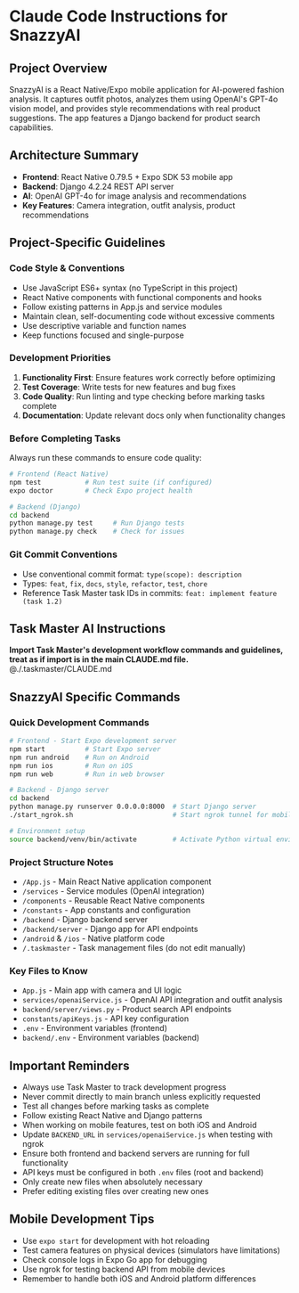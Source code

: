 # Claude Code Instructions for SnazzyAI

## Project Overview
SnazzyAI is a React Native/Expo mobile application for AI-powered fashion analysis. It captures outfit photos, analyzes them using OpenAI's GPT-4o vision model, and provides style recommendations with real product suggestions. The app features a Django backend for product search capabilities.

## Architecture Summary
- **Frontend**: React Native 0.79.5 + Expo SDK 53 mobile app
- **Backend**: Django 4.2.24 REST API server
- **AI**: OpenAI GPT-4o for image analysis and recommendations
- **Key Features**: Camera integration, outfit analysis, product recommendations

## Project-Specific Guidelines

### Code Style & Conventions
- Use JavaScript ES6+ syntax (no TypeScript in this project)
- React Native components with functional components and hooks
- Follow existing patterns in App.js and service modules
- Maintain clean, self-documenting code without excessive comments
- Use descriptive variable and function names
- Keep functions focused and single-purpose

### Development Priorities
1. **Functionality First**: Ensure features work correctly before optimizing
2. **Test Coverage**: Write tests for new features and bug fixes
3. **Code Quality**: Run linting and type checking before marking tasks complete
4. **Documentation**: Update relevant docs only when functionality changes

### Before Completing Tasks
Always run these commands to ensure code quality:
```bash
# Frontend (React Native)
npm test           # Run test suite (if configured)
expo doctor        # Check Expo project health

# Backend (Django)
cd backend
python manage.py test     # Run Django tests
python manage.py check    # Check for issues
```

### Git Commit Conventions
- Use conventional commit format: `type(scope): description`
- Types: `feat`, `fix`, `docs`, `style`, `refactor`, `test`, `chore`
- Reference Task Master task IDs in commits: `feat: implement feature (task 1.2)`

## Task Master AI Instructions
**Import Task Master's development workflow commands and guidelines, treat as if import is in the main CLAUDE.md file.**
@./.taskmaster/CLAUDE.md

## SnazzyAI Specific Commands

### Quick Development Commands
```bash
# Frontend - Start Expo development server
npm start          # Start Expo server
npm run android    # Run on Android
npm run ios        # Run on iOS
npm run web        # Run in web browser

# Backend - Django server
cd backend
python manage.py runserver 0.0.0.0:8000  # Start Django server
./start_ngrok.sh                         # Start ngrok tunnel for mobile testing

# Environment setup
source backend/venv/bin/activate         # Activate Python virtual environment
```

### Project Structure Notes
- `/App.js` - Main React Native application component
- `/services` - Service modules (OpenAI integration)
- `/components` - Reusable React Native components
- `/constants` - App constants and configuration
- `/backend` - Django backend server
- `/backend/server` - Django app for API endpoints
- `/android` & `/ios` - Native platform code
- `/.taskmaster` - Task management files (do not edit manually)

### Key Files to Know
- `App.js` - Main app with camera and UI logic
- `services/openaiService.js` - OpenAI API integration and outfit analysis
- `backend/server/views.py` - Product search API endpoints
- `constants/apiKeys.js` - API key configuration
- `.env` - Environment variables (frontend)
- `backend/.env` - Environment variables (backend)

## Important Reminders
- Always use Task Master to track development progress
- Never commit directly to main branch unless explicitly requested
- Test all changes before marking tasks as complete
- Follow existing React Native and Django patterns
- When working on mobile features, test on both iOS and Android
- Update `BACKEND_URL` in `services/openaiService.js` when testing with ngrok
- Ensure both frontend and backend servers are running for full functionality
- API keys must be configured in both `.env` files (root and backend)
- Only create new files when absolutely necessary
- Prefer editing existing files over creating new ones

## Mobile Development Tips
- Use `expo start` for development with hot reloading
- Test camera features on physical devices (simulators have limitations)
- Check console logs in Expo Go app for debugging
- Use ngrok for testing backend API from mobile devices
- Remember to handle both iOS and Android platform differences
